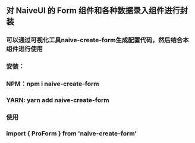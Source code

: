 ## 对 NaiveUI 的 Form 组件和各种数据录入组件进行封装

### 可以通过可视化工具**naive-create-form**生成配置代码，然后结合本组件进行使用

### 安装：

### NPM：npm i naive-create-form
### YARN: yarn add naive-create-form

### 使用

### import { ProForm } from 'naive-create-form'
